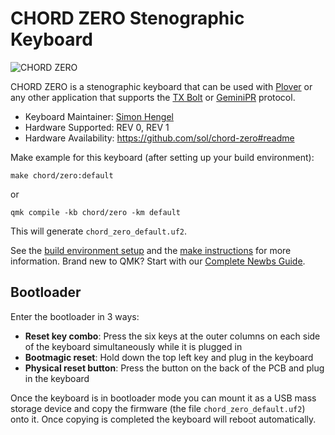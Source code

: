 # CHORD ZERO Stenographic Keyboard

![CHORD ZERO](https://user-images.githubusercontent.com/461132/187019809-5aaccf27-c189-4561-801b-86f32a59df2b.jpg)

CHORD ZERO is a stenographic keyboard that can be used with
[Plover](https://www.openstenoproject.org/plover/) or any other application
that supports the [TX
Bolt](https://docs.qmk.fm/#/feature_stenography?id=tx-bolt) or
[GeminiPR](https://docs.qmk.fm/#/feature_stenography?id=geminipr) protocol.

* Keyboard Maintainer: [Simon Hengel](https://github.com/sol)
* Hardware Supported: REV 0, REV 1
* Hardware Availability: https://github.com/sol/chord-zero#readme

Make example for this keyboard (after setting up your build environment):

    make chord/zero:default

or

    qmk compile -kb chord/zero -km default

This will generate `chord_zero_default.uf2`.

See the [build environment setup](https://docs.qmk.fm/#/getting_started_build_tools) and the [make instructions](https://docs.qmk.fm/#/getting_started_make_guide) for more information. Brand new to QMK? Start with our [Complete Newbs Guide](https://docs.qmk.fm/#/newbs).

## Bootloader

Enter the bootloader in 3 ways:

* **Reset key combo**: Press the six keys at the outer columns on each side of the keyboard simultaneously while it is plugged in 
* **Bootmagic reset**: Hold down the top left key and plug in the keyboard
* **Physical reset button**: Press the button on the back of the PCB and plug in the keyboard

Once the keyboard is in bootloader mode you can mount it as a USB mass storage
device and copy the firmware (the file `chord_zero_default.uf2`) onto it.  Once
copying is completed the keyboard will reboot automatically.
